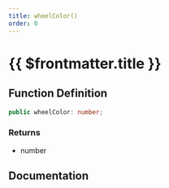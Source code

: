 ```yaml
---
title: wheelColor()
order: 0
---
```


# {{ $frontmatter.title }}

## Function Definition

```ts
public wheelColor: number;
```

### Returns

* number

## Documentation

<!--@include: ./parts/wheelColor.md-->
